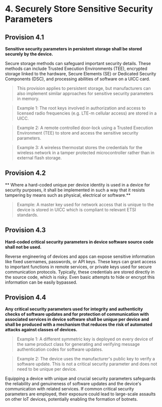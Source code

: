 # 4. Securely Store Sensitive Security Parameters 

## Provision 4.1 

**Sensitive security parameters in persistent storage shall be stored securely by the device.** 

Secure storage methods can safeguard important security details. These methods can include Trusted Execution Environments (TEE), encrypted storage linked to the hardware, Secure Elements (SE) or Dedicated Security Components (DSC), and processing abilities of software on a UICC card. 

> This provision applies to persistent storage, but manufacturers can also implement similar approaches for sensitive security parameters in memory. 

> Example 1: The root keys involved in authorization and access to licensed radio frequencies (e.g. LTE-m cellular access) are stored in a UICC. 

> Example 2: A remote controlled door-lock using a Trusted Execution Environment (TEE) to store and access the sensitive security parameters. 

> Example 3: A wireless thermostat stores the credentials for the wireless network in a tamper protected microcontroller rather than in external flash storage. 

## Provision 4.2 

** Where a hard-coded unique per device identity is used in a device for security purposes, it shall be implemented in such a way that it resists tampering by means such as physical, electrical or software.** 

> Example: A master key used for network access that is unique to the device is stored in UICC which is compliant to relevant ETSI standards.  

## Provision 4.3 

**Hard-coded critical security parameters in device software source code shall not be used.** 

Reverse engineering of devices and apps can expose sensitive information like fixed usernames, passwords, or API keys. These keys can grant access to important functions in remote services, or private keys used for secure communication protocols. Typically, these credentials are stored directly in the source code, which is risky. Even basic attempts to hide or encrypt this information can be easily bypassed. 

## Provision 4.4 

**Any critical security parameters used for integrity and authenticity checks of software updates and for protection of communication with associated services in device software shall be unique per device and shall be produced with a mechanism that reduces the risk of automated attacks against classes of devices.** 

> Example 1: A different symmetric key is deployed on every device of the same product class for generating and verifying message authentication codes for software updates. 

> Example 2: The device uses the manufacturer's public key to verify a software update. This is not a critical security parameter and does not need to be unique per device. 

Equipping a device with unique and crucial security parameters safeguards the reliability and genuineness of software updates and the device's communication with related services. If common critical security parameters are employed, their exposure could lead to large-scale assaults on other IoT devices, potentially enabling the formation of botnets. 
